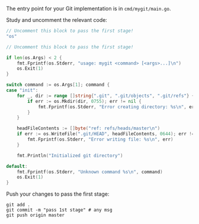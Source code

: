 The entry point for your Git implementation is in `cmd/mygit/main.go`.

Study and uncomment the relevant code: 

```go
// Uncomment this block to pass the first stage!
"os"
```

```go
// Uncomment this block to pass the first stage!

if len(os.Args) < 2 {
	fmt.Fprintf(os.Stderr, "usage: mygit <command> [<args>...]\n")
	os.Exit(1)
}

switch command := os.Args[1]; command {
case "init":
	for _, dir := range []string{".git", ".git/objects", ".git/refs"} {
		if err := os.Mkdir(dir, 0755); err != nil {
			fmt.Fprintf(os.Stderr, "Error creating directory: %s\n", err)
		}
	}

	headFileContents := []byte("ref: refs/heads/master\n")
	if err := os.WriteFile(".git/HEAD", headFileContents, 0644); err != nil {
		fmt.Fprintf(os.Stderr, "Error writing file: %s\n", err)
	}

	fmt.Println("Initialized git directory")

default:
	fmt.Fprintf(os.Stderr, "Unknown command %s\n", command)
	os.Exit(1)
}
```

Push your changes to pass the first stage:

```
git add .
git commit -m "pass 1st stage" # any msg
git push origin master
```

